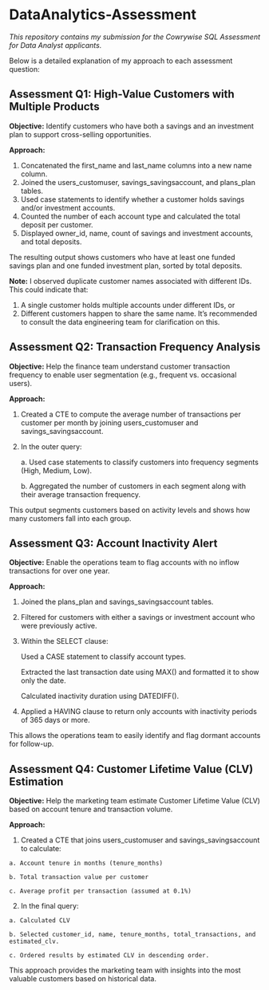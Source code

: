 # DataAnalytics-Assessment
_This repository contains my submission for the Cowrywise SQL Assessment for Data Analyst applicants._

Below is a detailed explanation of my approach to each assessment question:

## Assessment Q1: High-Value Customers with Multiple Products
**Objective:** Identify customers who have both a savings and an investment plan to support cross-selling opportunities.

**Approach:**
  1. Concatenated the first_name and last_name columns into a new name column.
  2. Joined the users_customuser, savings_savingsaccount, and plans_plan tables.
  3. Used case statements to identify whether a customer holds savings and/or investment accounts.
  4. Counted the number of each account type and calculated the total deposit per customer.
  5. Displayed owner_id, name, count of savings and investment accounts, and total deposits.

The resulting output shows customers who have at least one funded savings plan and one funded investment plan, sorted by total deposits.

**Note:** I observed duplicate customer names associated with different IDs. This could indicate that:
  1. A single customer holds multiple accounts under different IDs, or
  2. Different customers happen to share the same name.
It’s recommended to consult the data engineering team for clarification on this.

## Assessment Q2: Transaction Frequency Analysis
**Objective:** Help the finance team understand customer transaction frequency to enable user segmentation (e.g., frequent vs. occasional users).

**Approach:**
  1. Created a CTE to compute the average number of transactions per customer per month by joining users_customuser and savings_savingsaccount.
  2. In the outer query:

     a. Used case statements to classify customers into frequency segments (High, Medium, Low).

     b. Aggregated the number of customers in each segment along with their average transaction frequency.

This output segments customers based on activity levels and shows how many customers fall into each group.

## Assessment Q3: Account Inactivity Alert
**Objective:** Enable the operations team to flag accounts with no inflow transactions for over one year.

**Approach:**
  1. Joined the plans_plan and savings_savingsaccount tables.
  2. Filtered for customers with either a savings or investment account who were previously active.
  3. Within the SELECT clause:

     Used a CASE statement to classify account types.

     Extracted the last transaction date using MAX() and formatted it to show only the date.

     Calculated inactivity duration using DATEDIFF().
  4. Applied a HAVING clause to return only accounts with inactivity periods of 365 days or more.

This allows the operations team to easily identify and flag dormant accounts for follow-up.

## Assessment Q4: Customer Lifetime Value (CLV) Estimation
**Objective:** Help the marketing team estimate Customer Lifetime Value (CLV) based on account tenure and transaction volume.

**Approach:**
  1. Created a CTE that joins users_customuser and savings_savingsaccount to calculate:
     
    a. Account tenure in months (tenure_months)
    
    b. Total transaction value per customer
    
    c. Average profit per transaction (assumed at 0.1%)
    
  2. In the final query:
     
    a. Calculated CLV 
    
    b. Selected customer_id, name, tenure_months, total_transactions, and estimated_clv.
    
    c. Ordered results by estimated CLV in descending order.

This approach provides the marketing team with insights into the most valuable customers based on historical data.
